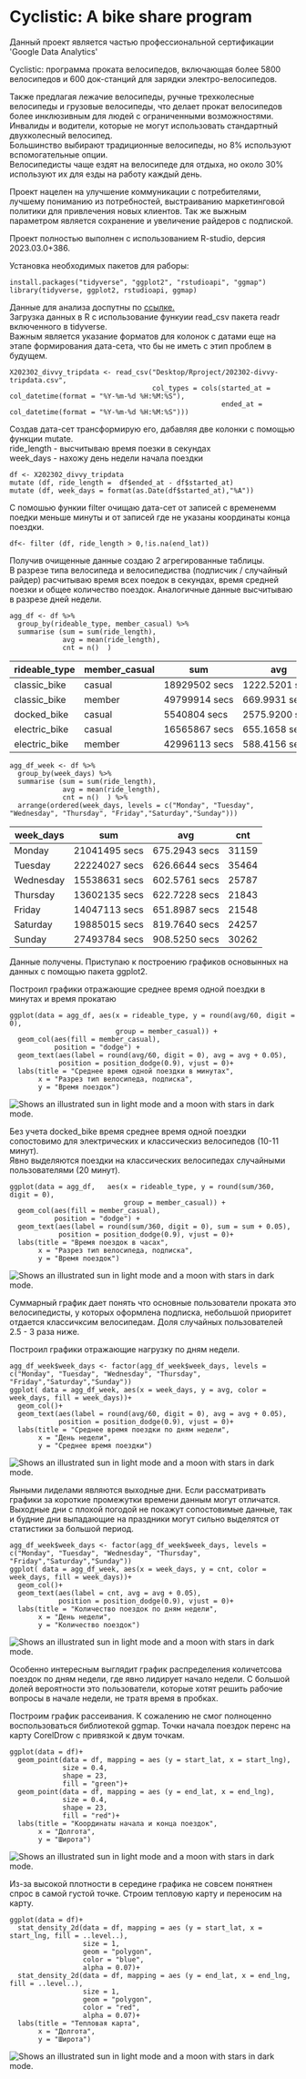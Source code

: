 # Cyclistic: A bike share program
Данный проект является частью профессиональной сертификации 'Google Data Analytics' 

Cyclistic: программа проката велосипедов, включающая более 5800 велосипедов и 600 док-станций для зарядки электро-велосипедов.  

Также предлагая лежачие велосипеды, ручные трехколесные велосипеды и грузовые велосипеды, что делает прокат велосипедов более инклюзивным для людей с ограниченными возможностями.  
Инвалиды и водители, которые не могут использовать стандартный двухколесный велосипед.  
Большинство  выбирают традиционные велосипеды, но 8%  используют вспомогательные опции.  
Велосипедисты чаще ездят на велосипеде для отдыха, но около 30% используют их для езды на работу каждый день.

Проект нацелен на улучшение коммуникации с потребителями, лучшему пониманию из потребностей, выстраиванию маркетинговой политики для привлечения новых клиентов. Так же выжным параметром является сохранение и увеличение райдеров с подпиской.

Проект полностью выполнен с использованием R-studio, dерсия 2023.03.0+386.

Установка необходимых пакетов для раборы:
```
install.packages("tidyverse", "ggplot2", "rstudioapi", "ggmap")
library(tidyverse, ggplot2, rstudioapi, ggmap)  
```
Данные для анализа доспутны по [ссылке.](https://divvy-tripdata.s3.amazonaws.com/index.html)  
Загрузка данных в R с использование функуии read_csv пакета readr включенного в tidyverse.  
Важным является указание форматов для колонок с датами еще на этапе формирования дата-сета, что бы не иметь с этип проблем в будущем.
```
X202302_divvy_tripdata <- read_csv("Desktop/Rproject/202302-divvy-tripdata.csv", 
                                   col_types = cols(started_at = col_datetime(format = "%Y-%m-%d %H:%M:%S"), 
                                                    ended_at = col_datetime(format = "%Y-%m-%d %H:%M:%S")))
```
Создав дата-сет трансформирую его, дабавляя две колонки с помощью функции mutate.  
ride_length - высчитываю время поезки в секундах  
week_days - нахожу день недели начала поездки  
```
df <- X202302_divvy_tripdata
mutate (df, ride_length =  df$ended_at - df$started_at)
mutate (df, week_days = format(as.Date(df$started_at),"%A"))
```
С помошью функии filter очищаю дата-сет от записей с временемм поедки меньше минуты и от записей где не указаны координаты конца поездки.
```
df<- filter (df, ride_length > 0,!is.na(end_lat))
```
Получив очищенные данные создаю 2 агрегированные таблицы.  
В разрезе типа велосипеда и велосипедиства (подписчик / случайный райдер) расчитываю время всех поедок в секундах, время средней поезки и общее количество поездок. Аналогичные данные высчитываю в разрезе дней недели. 

```
agg_df <- df %>% 
  group_by(rideable_type, member_casual) %>% 
  summarise (sum = sum(ride_length), 
             avg = mean(ride_length),
             cnt = n()  )
```
| rideable_type | member_casual | sum           | avg            | cnt   |
|---------------|---------------|---------------|----------------|-------|
| classic_bike  | casual        | 18929502 secs | 1222.5201 secs | 15484 |
| classic_bike  | member        | 49799914 secs | 669.9931 secs  | 74329 |
| docked_bike   | casual        | 5540804 secs  | 2575.9200 secs | 2151  |
| electric_bike | casual        | 16565867 secs | 655.1658 secs  | 25285 |
| electric_bike | member        | 42996113 secs | 588.4156 secs  | 73071 |
```
agg_df_week <- df %>% 
  group_by(week_days) %>% 
  summarise (sum = sum(ride_length), 
             avg = mean(ride_length),
             cnt = n()  ) %>% 
  arrange(ordered(week_days, levels = c("Monday", "Tuesday", "Wednesday", "Thursday", "Friday","Saturday","Sunday")))
```
| week_days | sum           | avg           | cnt   |
|-----------|---------------|---------------|-------|
| Monday    | 21041495 secs | 675.2943 secs | 31159 |
| Tuesday   | 22224027 secs | 626.6644 secs | 35464 |
| Wednesday | 15538631 secs | 602.5761 secs | 25787 |
| Thursday  | 13602135 secs | 622.7228 secs | 21843 |
| Friday    | 14047113 secs | 651.8987 secs | 21548 |
| Saturday  | 19885015 secs | 819.7640 secs | 24257 |
| Sunday    | 27493784 secs | 908.5250 secs | 30262 |

Данные получены. Приступаю к построению графиков основынных на данных с помощью пакета ggplot2.  

Построил графики отражающие среднее время одной поездки в минутах и время прокатаю
```
ggplot(data = agg_df, aes(x = rideable_type, y = round(avg/60, digit = 0), 
                          group = member_casual)) +
  geom_col(aes(fill = member_casual), 
           position = "dodge") +
  geom_text(aes(label = round(avg/60, digit = 0), avg = avg + 0.05), 
            position = position_dodge(0.9), vjust = 0)+
  labs(title = "Среднее время одной поездки в минутах",
       x = "Разрез тип велосипеда, подписка",
       y = "Время поездок")
```
<picture>
  <source media="(prefers-color-scheme: dark)" srcset="Rplot 1.png">
  <source media="(prefers-color-scheme: light)" srcset="Rplot 1.png">
  <img alt="Shows an illustrated sun in light mode and a moon with stars in dark mode." src="Rplot 1.png">
</picture>  

Без учета docked_bike время среднее время одной поездки сопостовимо для электрических и классическиз велосипедов (10-11 минут).  
Явно выделяются поездки на классических велосипедах случайными пользователями (20 минут).
```
ggplot(data = agg_df,   aes(x = rideable_type, y = round(sum/360, digit = 0), 
                            group = member_casual)) +                           
  geom_col(aes(fill = member_casual), 
           position = "dodge") +                                                
  geom_text(aes(label = round(sum/360, digit = 0), sum = sum + 0.05), 
            position = position_dodge(0.9), vjust = 0)+
  labs(title = "Время поездок в часах",
       x = "Разрез тип велосипеда, подписка",
       y = "Время поездок")
```
<picture>
  <source media="(prefers-color-scheme: dark)" srcset="Rplot2.png">
  <source media="(prefers-color-scheme: light)" srcset="Rplot2.png">
  <img alt="Shows an illustrated sun in light mode and a moon with stars in dark mode." src="Rplot2.png">
</picture> 

Суммарный график дает понять что основные пользователи проката это велосипедисты, у которых оформлена подписка, небольшой приоритет отдается классичксим велосипедам. Доля случайных пользователей 2.5 - 3 раза ниже.

Построил графики отражающие нагрузку по дням недели.

```
agg_df_week$week_days <- factor(agg_df_week$week_days, levels = c("Monday", "Tuesday", "Wednesday", "Thursday", "Friday","Saturday","Sunday"))
ggplot( data = agg_df_week, aes(x = week_days, y = avg, color = week_days, fill = week_days))+
  geom_col()+
  geom_text(aes(label = round(avg/60, digit = 0), avg = avg + 0.05), 
            position = position_dodge(0.9), vjust = 0)+
  labs(title = "Среднее время поездки по дням недели",
       x = "День недели",
       y = "Среднее время поездки")
```
<picture>
  <source media="(prefers-color-scheme: dark)" srcset="Rplot3.png">
  <source media="(prefers-color-scheme: light)" srcset="Rplot3.png">
  <img alt="Shows an illustrated sun in light mode and a moon with stars in dark mode." src="Rplot3.png">
</picture> 

Яыными лиделами являются выходные дни. Если рассматривать графики за короткие промежутки времени данным могут отличатся. Выходные дни с плохой погодой не покажут сопостовимые данные, так и будние дни выпадающие на праздники могут сильно выделятся от статистики за большой период.

```
agg_df_week$week_days <- factor(agg_df_week$week_days, levels = c("Monday", "Tuesday", "Wednesday", "Thursday", "Friday","Saturday","Sunday"))
ggplot( data = agg_df_week, aes(x = week_days, y = cnt, color = week_days, fill = week_days))+
  geom_col()+
  geom_text(aes(label = cnt, avg = avg + 0.05), 
            position = position_dodge(0.9), vjust = 0)+
  labs(title = "Количество поездок по дням недели",
       x = "День недели",
       y = "Количество поездок")
```
<picture>
  <source media="(prefers-color-scheme: dark)" srcset="Rplot4.png">
  <source media="(prefers-color-scheme: light)" srcset="Rplot4.png">
  <img alt="Shows an illustrated sun in light mode and a moon with stars in dark mode." src="Rplot4.png">
</picture> 

Особенно интересным выглядит график распределения количетсова поездок по дням недели, где явно лидирует начало недели. С большой долей вероятности это пользователи, которые хотят решить рабочие вопросы в начале недели, не тратя время в пробках.

Построим график рассеивания. К сожалению не смог полноценно воспользоваться библиотекой ggmap. Точки начала поездок перенс на карту CorelDrow с привязкой к двум точкам.

```
ggplot(data = df)+
  geom_point(data = df, mapping = aes (y = start_lat, x = start_lng), 
             size = 0.4, 
             shape = 23, 
             fill = "green")+
  geom_point(data = df, mapping = aes (y = end_lat, x = end_lng), 
             size = 0.4, 
             shape = 23, 
             fill = "red")+
  labs(title = "Координаты начала и конца поездок",
       x = "Долгота",
       y = "Широта")
```
<picture>
  <source media="(prefers-color-scheme: dark)" srcset="Rplot5.png">
  <source media="(prefers-color-scheme: light)" srcset="Rplot5.png">
  <img alt="Shows an illustrated sun in light mode and a moon with stars in dark mode." src="Rplot5.png">
</picture> 

Из-за высокой плотности в середине графика не совсем понятнен спрос в самой густой точке.
Строим тепловую карту и переносим на карту.

```
ggplot(data = df)+
  stat_density_2d(data = df, mapping = aes (y = start_lat, x = start_lng, fill = ..level..),
                  size = 1,
                  geom = "polygon",
                  color = "blue",
                  alpha = 0.07)+
  stat_density_2d(data = df, mapping = aes (y = end_lat, x = end_lng, fill = ..level..),
                  size = 1,
                  geom = "polygon",
                  color = "red",
                  alpha = 0.07)+
  labs(title = "Тепловая карта",
       x = "Долгота",
       y = "Широта")
```
<picture>
  <source media="(prefers-color-scheme: dark)" srcset="Rplot6.png">
  <source media="(prefers-color-scheme: light)" srcset="Rplot6.png">
  <img alt="Shows an illustrated sun in light mode and a moon with stars in dark mode." src="Rplot6.png">
</picture> 



